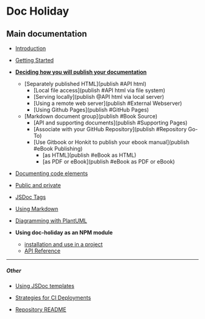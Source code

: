 
# Doc Holiday

## Main documentation
- [Introduction](intro )
- [Getting Started](Getting%20Started )


- __[Deciding how you will publish your documentation](publish )__
  - [Separately published HTML](publish #API html)
    - [Local file access](publish #API html via file system)
    - [Serving locally](publish @API html via local server)
    - [Using a remote web server](publish #External Webserver)
    - [Using Github Pages](publish #GitHub Pages)
  - [Markdown document group](publish #Book Source)
    - [API and supporting documents](publish #Supporting Pages)
    - [Associate with your GitHub Repository](publish #Repository Go-To)
    - [Use Gitbook or Honkit to publish your ebook manual](publish #eBook Publishing)
      - [as HTML](publish #eBook as HTML)
      - [as PDF or eBook](publish #eBook as PDF or eBook)
      

- [Documenting code elements]()
- [Public and private]()
- [JSDoc Tags]()
- [Using Markdown]()
- [Diagramming with PlantUML]()


- __Using doc-holiday as an NPM module__
  - [installation and use in a project]() 
  - [API Reference](API )



<hr/>

##### Other
- [Using JSDoc templates]()
- [Strategies for CI Deployments]() 


- [Repository README](../README )

